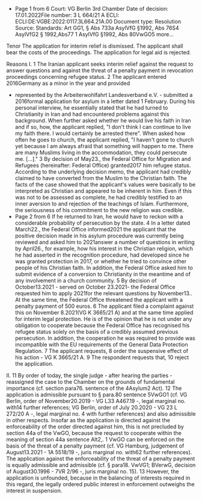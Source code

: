 - Page 1 from 6
Court: VG Berlin 3rd
Chamber Date of decision: 17.01.2022File
number: 3 L 664/21 A
ECLI: ECLI:DE:VGBE:2022:0117.3L664.21A.00
Document type: Resolution
Source:
Standards: Art GG1, § Abs 733a AsylVfG §1992, Abs 76S4 AsylVfG2 § 1992,Abs77
1 AsylVfG §1992, Abs 80VwGO5 more...

Tenor
The application for interim relief is dismissed. The applicant shall bear the
costs of the proceedings.
The application for legal aid is rejected.

Reasons
I.
1 The Iranian applicant seeks interim relief against the request to answer questions and
against the threat of a penalty payment in revocation proceedings concerning refugee
status.
2 The applicant entered 2016Germany as a minor in the year and provided
- represented by the Arbeiterwohlfahrt Landesverband e.V. - submitted a 2016formal
application for asylum in a letter dated 1 February. During his personal interview, he
essentially stated that he had turned to Christianity in Iran and had encountered
problems against this background. When further asked whether he would live his faith in
Iran and if so, how, the applicant replied, "I don't think I can continue to live my faith
there. I would certainly be arrested there". When asked how often he goes to church,
the applicant replied, "I haven't gone to church yet because I am always afraid that
something will happen to me. There are many Muslims living in the accommodation, they
could persecute me. \[...\]."
3 By decision of May23., the Federal Office for Migration and Refugees (hereinafter:
Federal Office) granted2017 him refugee status. According to the underlying decision
memo, the applicant had credibly claimed to have converted from the Muslim to the
Christian faith. The facts of the case showed that the applicant's values were basically to
be interpreted as Christian and appeared to be inherent in him. Even if this was not to
be assessed as complete, he had credibly testified to an inner aversion to and rejection
of the teachings of Islam. Furthermore, the seriousness of his commitment to the new
religion was credible.
- Page 2 from 6
If he returned to Iran, he would have to reckon with a considerable probability of
persecution by the state.
4 In a letter dated March22., the Federal Office informed2021 the applicant that the
positive decision made in his asylum procedure was currently being reviewed and asked
him to 2021answer a number of questions in writing by April26., for example, how his
interest in the Christian religion, which he had asserted in the recognition procedure,
had developed since he was granted protection in 2017, or whether he tried to convince
other people of his Christian faith. In addition, the Federal Office asked him to submit
evidence of a conversion to Christianity in the meantime and of any involvement in a
church community.
5 By decision of October13.2021 - served on October 23.2021- the Federal Office
requested him to apply 2021for the relevant questions by November13.. At the same
time, the Federal Office threatened the applicant with a penalty payment of 500 euros.
6 The applicant filed a complaint against this on November 8.2021(VG K 3665/21 A) and at
the same time applied for interim legal protection. He is of the opinion that he is not
under any obligation to cooperate because the Federal Office has recognised his refugee
status solely on the basis of a credibly assumed previous persecution. In addition, the
cooperation he was required to provide was incompatible with the EU requirements of
the General Data Protection Regulation.
7 The applicant requests,
8 order the suspensive effect of his action - VG K 3665/21 A.
9 The respondent requests that,
10 reject the application.

II.
11 By order of today, the single judge - after hearing the parties - reassigned the case to
the Chamber on the grounds of fundamental importance (cf. section para76. sentence of
the 4Asylum2 Act).
12 The application is admissible pursuant to § para.80 sentence 5VwGO1 (cf. VG Berlin,
order of November20.2019 - VG L33 A467.19 -, legal marginal no. with14 further
references; VG Berlin, order of July 20.2020 - VG 23 L 272/20 A -, legal marginal no. 4
with further references) and also admissible in other respects. Insofar as the application
is directed against the enforceability of the order directed against him, this is not
precluded by section 44a of the VwGO, because the request to cooperate within the
meaning of section 44a sentence Alt2,. 1 VwGO can be enforced on the basis of the
threat of a penalty payment (cf. VG Hamburg, judgement of August13.2021 - 1A 5518/19
-, juris marginal no. with62 further references). The application against the
enforceability of the threat of a penalty payment is equally admissible and admissible
(cf. § para18. VwVG1; BVerwG, decision of August30.1996 - 7VR 2/96 -, juris marginal no.
15).
13 However, the application is unfounded, because in the balancing of interests required
in this regard, the legally ordered public interest in enforcement outweighs the
interest in suspension.
